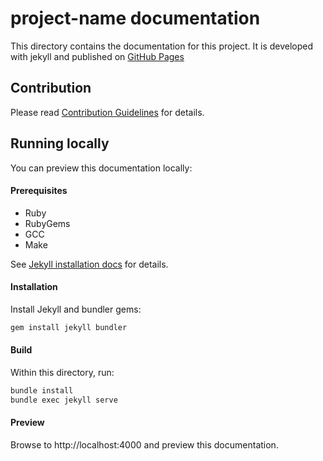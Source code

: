 # project-name documentation

This directory contains the documentation for this project. It is developed with jekyll and published on [GitHub Pages](https://mangomaster.github.io/project-name/)

## Contribution

Please read [Contribution Guidelines](../CONTRIBUTING.md) for details.

## Running locally

You can preview this documentation locally:

#### Prerequisites

- Ruby
- RubyGems
- GCC
- Make

See [Jekyll installation docs](https://jekyllrb.com/docs/installation/) for details.

#### Installation

Install Jekyll and bundler gems:
```bash
gem install jekyll bundler
```

#### Build

Within this directory, run:
```bash
bundle install
bundle exec jekyll serve
```

#### Preview

Browse to http://localhost:4000 and preview this documentation.
